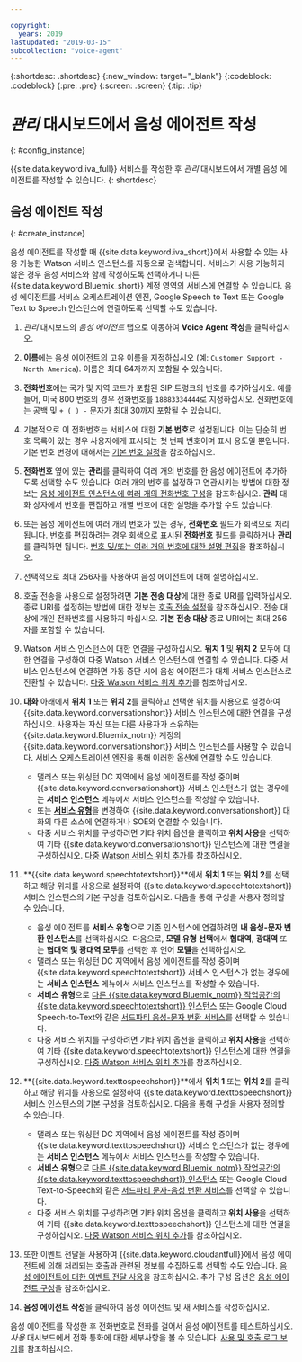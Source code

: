```yaml
---

copyright:
  years: 2019
lastupdated: "2019-03-15"
subcollection: "voice-agent"
---
```


{:shortdesc: .shortdesc}
{:new_window: target="_blank"}
{:codeblock: .codeblock}
{:pre: .pre}
{:screen: .screen}
{:tip: .tip}


# _관리_ 대시보드에서 음성 에이전트 작성
{: #config_instance}

{{site.data.keyword.iva_full}} 서비스를 작성한 후 _관리_ 대시보드에서 개별 음성 에이전트를 작성할 수 있습니다.
{: shortdesc}


## 음성 에이전트 작성
{: #create_instance}

음성 에이전트를 작성할 때 {{site.data.keyword.iva_short}}에서 사용할 수 있는 사용 가능한 Watson 서비스 인스턴스를 자동으로 검색합니다. 서비스가 사용 가능하지 않은 경우 음성 서비스와 함께 작성하도록 선택하거나 다른 {{site.data.keyword.Bluemix_short}} 계정 영역의 서비스에 연결할 수 있습니다. 음성 에이전트를 서비스 오케스트레이션 엔진, Google Speech to Text 또는 Google Text to Speech 인스턴스에 연결하도록 선택할 수도 있습니다.

1. _관리_ 대시보드의 _음성 에이전트_ 탭으로 이동하여 **Voice Agent 작성**을 클릭하십시오.

1. **이름**에는 음성 에이전트의 고유 이름을 지정하십시오 (예: `Customer Support - North America`). 이름은 최대 64자까지 포함될 수 있습니다. 

1. **전화번호**에는 국가 및 지역 코드가 포함된 SIP 트렁크의 번호를 추가하십시오. 예를 들어, 미국 800 번호의 경우 전화번호를 `18883334444`로 지정하십시오. 전화번호에는 공백 및 `+ ( ) -` 문자가 최대 30까지 포함될 수 있습니다.

1. 기본적으로 이 전화번호는 서비스에 대한 **기본 번호**로 설정됩니다. 이는 단순히 번호 목록이 있는 경우 사용자에게 표시되는 첫 번째 번호이며 표시 용도일 뿐입니다. 기본 번호 변경에 대해서는 [기본 번호 설정](/docs/services/voice-agent?topic=voice-agent-multi_num#primary_num)을 참조하십시오. 

1. **전화번호** 옆에 있는 **관리**를 클릭하여 여러 개의 번호를 한 음성 에이전트에 추가하도록 선택할 수도 있습니다. 여러 개의 번호를 설정하고 연관시키는 방법에 대한 정보는 [음성 에이전트 인스턴스에 여러 개의 전화번호 구성](/docs/services/voice-agent?topic=voice-agent-multi_num)을 참조하십시오. **관리** 대화 상자에서 번호를 편집하고 개별 번호에 대한 설명을 추가할 수도 있습니다. 

1. 또는 음성 에이전트에 여러 개의 번호가 있는 경우, **전화번호** 필드가 회색으로 처리됩니다. 번호를 편집하려는 경우 회색으로 표시된 **전화번호** 필드를 클릭하거나 **관리**를 클릭하면 됩니다. [번호 및/또는 여러 개의 번호에 대한 설명 편집](/docs/services/voice-agent?topic=voice-agent-multi_num#edit_num)을 참조하십시오.

1. 선택적으로 최대 256자를 사용하여 음성 에이전트에 대해 설명하십시오.

1. 호출 전송을 사용으로 설정하려면 **기본 전송 대상**에 대한 종료 URI를 입력하십시오. 종료 URI를 설정하는 방법에 대한 정보는 [호출 전송 설정](/docs/services/voice-agent?topic=voice-agent-call-transfer)을 참조하십시오. 전송 대상에 개인 전화번호를 사용하지 마십시오. **기본 전송 대상** 종료 URI에는 최대 256자를 포함할 수 있습니다.

1. Watson 서비스 인스턴스에 대한 연결을 구성하십시오. **위치 1** 및 **위치 2** 모두에 대한 연결을 구성하여 다중 Watson 서비스 인스턴스에 연결할 수 있습니다. 다중 서비스 인스턴스에 연결하면 가동 중단 시에 음성 에이전트가 대체 서비스 인스턴스로 전환할 수 있습니다. [다중 Watson 서비스 위치 추가](/docs/services/voice-agent?topic=voice-agent-disaster-recovery#add_location)를 참조하십시오.

1. **대화** 아래에서 **위치 1** 또는 **위치 2**를 클릭하고 선택한 위치를 사용으로 설정하여 {{site.data.keyword.conversationshort}} 서비스 인스턴스에 대한 연결을 구성하십시오. 사용자는 자신 또는 다른 사용자가 소유하는 {{site.data.keyword.Bluemix_notm}} 계정의 {{site.data.keyword.conversationshort}} 서비스 인스턴스를 사용할 수 있습니다. 서비스 오케스트레이션 엔진을 통해 이러한 옵션에 연결할 수도 있습니다.

   * 댈러스 또는 워싱턴 DC 지역에서 음성 에이전트를 작성 중이며 {{site.data.keyword.conversationshort}} 서비스 인스턴스가 없는 경우에는 **서비스 인스턴스** 메뉴에서 서비스 인스턴스를 작성할 수 있습니다.
   * 또는 [**서비스 유형**](/docs/services/voice-agent?topic=voice-agent-other_service#other_service)을 변경하여 {{site.data.keyword.conversationshort}} 대화의 다른 소스에 연결하거나 SOE와 연결할 수 있습니다.
   * 다중 서비스 위치를 구성하려면 기타 위치 옵션을 클릭하고 **위치 사용**을 선택하여 기타 {{site.data.keyword.conversationshort}} 인스턴스에 대한 연결을 구성하십시오. [다중 Watson 서비스 위치 추가](/docs/services/voice-agent?topic=voice-agent-disaster-recovery#add_location)를 참조하십시오.

1. **{{site.data.keyword.speechtotextshort}}**에서 **위치 1** 또는 **위치 2**를 선택하고 해당 위치를 사용으로 설정하여 {{site.data.keyword.speechtotextshort}} 서비스 인스턴스의 기본 구성을 검토하십시오. 다음을 통해 구성을 사용자 정의할 수 있습니다.
   * 음성 에이전트를 **서비스 유형**으로 기존 인스턴스에 연결하려면 **내 음성-문자 변환 인스턴스**를 선택하십시오. 다음으로, **모델 유형 선택**에서 **협대역**, **광대역** 또는 **협대역 및 광대역 모두**를 선택한 후 언어 **모델**을 선택하십시오.
   * 댈러스 또는 워싱턴 DC 지역에서 음성 에이전트를 작성 중이며 {{site.data.keyword.speechtotextshort}} 서비스 인스턴스가 없는 경우에는 **서비스 인스턴스** 메뉴에서 서비스 인스턴스를 작성할 수 있습니다.
   * **서비스 유형**으로 [다른 {{site.data.keyword.Bluemix_notm}} 작업공간의 {{site.data.keyword.speechtotextshort}} 인스턴스](/docs/services/voice-agent?topic=voice-agent-other_service) 또는 Google Cloud Speech-to-Text와 같은 [서드파티 음성-문자 변환 서비스](/docs/services/voice-agent?topic=voice-agent-third-party#third-party)를 선택할 수 있습니다.
   * 다중 서비스 위치를 구성하려면 기타 위치 옵션을 클릭하고 **위치 사용**을 선택하여 기타 {{site.data.keyword.speechtotextshort}} 인스턴스에 대한 연결을 구성하십시오. [다중 Watson 서비스 위치 추가](/docs/services/voice-agent?topic=voice-agent-disaster-recovery)를 참조하십시오.

1. **{{site.data.keyword.texttospeechshort}}**에서 **위치 1** 또는 **위치 2**를 클릭하고 해당 위치를 사용으로 설정하여 {{site.data.keyword.texttospeechshort}} 서비스 인스턴스의 기본 구성을 검토하십시오. 다음을 통해 구성을 사용자 정의할 수 있습니다.
   * 댈러스 또는 워싱턴 DC 지역에서 음성 에이전트를 작성 중이며 {{site.data.keyword.texttospeechshort}} 서비스 인스턴스가 없는 경우에는 **서비스 인스턴스** 메뉴에서 서비스 인스턴스를 작성할 수 있습니다.
   * **서비스 유형**으로 [다른 {{site.data.keyword.Bluemix_notm}} 작업공간의 {{site.data.keyword.texttospeechshort}} 인스턴스](/docs/services/voice-agent?topic=voice-agent-other_service) 또는 Google Cloud Text-to-Speech와 같은 [서드파티 문자-음성 변환 서비스](/docs/services/voice-agent?topic=voice-agent-third-party)를 선택할 수 있습니다.
   * 다중 서비스 위치를 구성하려면 기타 위치 옵션을 클릭하고 **위치 사용**을 선택하여 기타 {{site.data.keyword.texttospeechshort}} 인스턴스에 대한 연결을 구성하십시오. [다중 Watson 서비스 위치 추가](/docs/services/voice-agent?topic=voice-agent-disaster-recovery)를 참조하십시오.

1. 또한 이벤트 전달을 사용하여 {{site.data.keyword.cloudantfull}}에서 음성 에이전트에 의해 처리되는 호출과 관련된 정보를 수집하도록 선택할 수도 있습니다. [음성 에이전트에 대한 이벤트 전달 사용](/docs/services/voice-agent?topic=voice-agent-event_forwarding)을 참조하십시오. 추가 구성 옵션은 [음성 에이전트 구성](/docs/services/voice-agent?topic=voice-agent-managing#configure_va)을 참조하십시오.

1. **음성 에이전트 작성**을 클릭하여 음성 에이전트 및 새 서비스를 작성하십시오.

음성 에이전트를 작성한 후 전화번호로 전화를 걸어서 음성 에이전트를 테스트하십시오. _사용_ 대시보드에서 전화 통화에 대한 세부사항을 볼 수 있습니다. [사용 및 호출 로그 보기](/docs/services/voice-agent?topic=voice-agent-logging)를 참조하십시오.   
